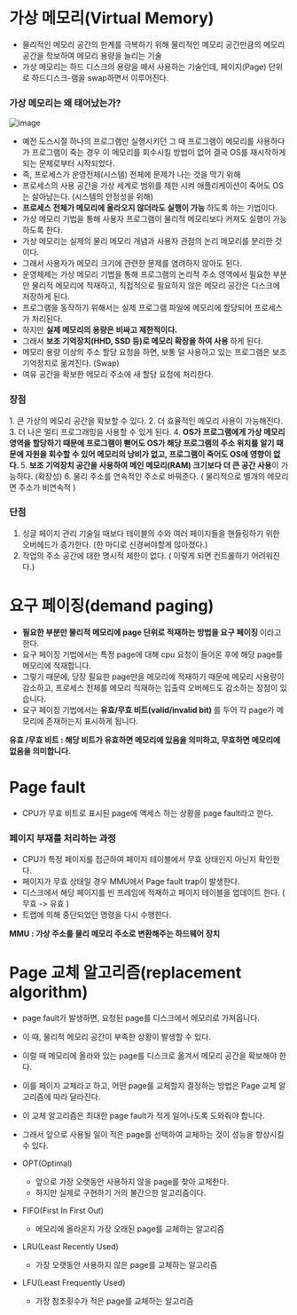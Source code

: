 <h1> 가상 메모리(Virtual Memory) </h1>

- 물리적인 메모리 공간의 한계를 극복하기 위해 물리적인 메모리 공간만큼의 메모리 공간을 학보하여 메모리 용량을 늘리는 기술
- 가상 메모리는 하드 디스크의 용량을 떼서 사용하는 기술인데, 페이지(Page) 단위로 하드디스크-램을 swap하면서 이루어진다.

<h3> 가상 메모리는 왜 태어났는가? </h3>

![image](https://user-images.githubusercontent.com/62228401/233940416-10aa933a-c1bf-4daf-b786-184a5e8debac.png)

- 예전 도스시절 하나의 프로그램만 실행시키던 그 때 프로그램이 메모리를 사용하다가 프로그램이 죽는 경우 이 메모리를 회수시킬 방법이 없어 결국 OS를 재시작하게 되는 문제로부터 시작되었다.
- 즉, 프로세스가 운영전체(시스템) 전체에 문제가 나는 것을 막기 위해
- 프로세스의 사용 공간을 가상 세계로 범위를 제한 시켜 애플리케이션이 죽어도 OS는 살아남는다. (시스템의 안정성을 위해)
- <b> 프로세스 전체가 메모리에 올라오지 않더라도 실행이 가능 </b> 하도록 하는 기법이다.
- 가상 메모리 기법을 통해 사용자 프로그램이 물리적 메모리보다 커져도 실행이 가능하도록 한다.
- 가상 메모리는 실제의 물리 메모리 개념과 사용자 관점의 논리 메모리를 분리한 것이다.
- 그래서 사용자가 메모리 크기에 관련한 문제를 염려하지 않아도 된다.
- 운영체제는 가상 메모리 기법을 통해 프로그램의 논리적 주소 영역에서 필요한 부분만 물리적 메모리에 적재하고, 직접적으로 필요하지 않은 메모리 공간은 디스크에 저장하게 된다.
- 프로그램을 동작하기 위해서는 실제 프로그램 파일에 메모리에 할당되어 프로세스가 처리된다.
- 하지만 <b> 실제 메모리의 용량은 비싸고 제한적이다. </b>
- 그래서 <b> 보조 기억장치(HHD, SSD 등)로 메모리 확장을 하여 사용 </b>하게 된다.
- 메모리 용량 이상의 주소 할당 요청을 하면, 보통 덜 사용하고 있는 프로그램은 보조 기억장치로 옮겨진다. (Swap)
- 여유 공간을 확보한 메모리 주소에 새 할당 요청에 처리한다.

<h3> 장점 </h3>
1. 큰 가상의 메모리 공간을 확보할 수 있다.
2. 더 효율적인 메모리 사용이 가능해진다.
3. 더 나은 멀티 프로그래밍을 사용할 수 있게 된다.
4. <b> OS가 프로그램에게 가상 메모리 영역을 할당하기 때문에 프로그램이 뻗어도 OS가 해당 프로그램의 주소 위치를 알기 때문에 자원을 회수할 수 있어 메모리의 낭비가 없고, 프로그램이 죽어도 OS에 영향이 없다. </b>
5. <b> 보조 기억장치 공간을 사용하여 메인 메모리(RAM) 크기보다 더 큰 공간 사용</b>이 가능하다. (확장성)
6. 물리 주소를 연속적인 주소로 바꿔준다. ( 물리적으로 별개의 메모리면 주소가 비연속적 )

<h3> 단점 </h3>

1. 싱글 페이지 관리 기술일 때보다 테이블의 수와 여러 페이지들을 핸들링하기 위한 오버헤드가 증가한다. (한 마디로 신경써야할게 많아졌다.)
2. 작업의 주소 공간에 대한 명시적 제한이 없다. ( 이렇게 되면 컨트롤하기 어려워진다.)

<h1> 요구 페이징(demand paging) </h1>

- <b> 필요한 부분만 물리적 메모리에 page 단위로 적재하는 방법을 요구 페이징 </b> 이라고 한다.
- 요구 페이징 기법에서는 특정 page에 대해 cpu 요청이 들어온 후에 해당 page를 메모리에 적재합니다.
- 그렇기 때문에, 당장 필요한 page만을 메모리에 적재하기 때문에 메모리 사용량이 감소하고, 프로세스 전체를 메모리 적재하는 입출력 오버헤드도 감소하는 장점이 있습니다.
- 요구 페이징 기법에서는 <b> 유효/무효 비트(valid/invalid bit) </b> 를 두어 각 page가 메모리에 존재하는지 표시하게 됩니다.

<b> 유효 /무효 비트 : 해당 비트가 유효하면 메모리에 있음을 의미하고, 무효하면 메모리에 없음을 의미합니다. </b>

<h1> Page fault </h1>

- CPU가 무효 비트로 표시된 page에 액세스 하는 상황을 page fault라고 한다.

<h3> 페이지 부재를 처리하는 과정 </h3>

- CPU가 특정 페이지를 접근하여 페이지 테이블에서 무효 상태인지 아닌지 확인한다.
- 페이지가 무효 상태일 경우 MMU에서 Page fault trap이 발생한다.
- 디스크에서 해당 페이지를 빈 프레임에 적재하고 페이지 테이블을 업데이트 한다. ( 무효 -> 유효 )
- 트랩에 의해 중단되었던 명령을 다시 수행한다.

<b> MMU : 가상 주소를 물리 메모리 주소로 변환해주는 하드웨어 장치 </b>

<h1> Page 교체 알고리즘(replacement algorithm) </h1>

- page fault가 발생하면, 요청된 page를 디스크에서 메모리로 가져옵니다.
- 이 때, 물리적 메모리 공간이 부족한 상황이 발생할 수 있다.
- 이럴 때 메모리에 올라와 있는 page를 디스크로 옮겨서 메모리 공간을 확보해야 한다.
- 이를 페이지 교체라고 하고, 어떤 page를 교체할지 결정하는 방법은 Page 교체 알고리즘에 따라 달라진다.
- 이 교체 알고리즘은 최대한 page fault가 적게 일어나도록 도와줘야 합니다.
- 그래서 앞으로 사용될 일이 적은 page를 선택하여 교체하는 것이 성능을 향상시킬 수 있다.

- OPT(Optimal)
  - 앞으로 가장 오랫동안 사용하지 않을 page를 찾아 교체한다.
  - 하지만 실제로 구현하기 거의 불간으한 알고리즘이다.
- FIFO(First In First Out)
  - 메모리에 올라온지 가장 오래된 page를 교체하는 알고리즘
- LRU(Least Recently Used)
  - 가장 오랫동안 사용하지 않은 page를 교체하는 알고리즘
- LFU(Least Frequently Used)
  - 가장 참조횟수가 적은 page를 교체하는 알고리즘
